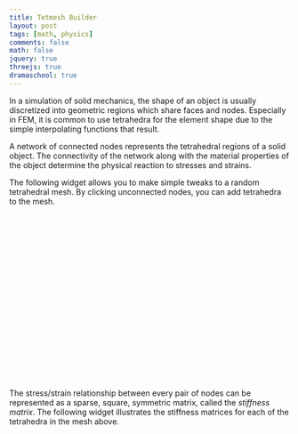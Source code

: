 ```yaml
---
title: Tetmesh Builder
layout: post
tags: [math, physics]
comments: false
math: false
jquery: true
threejs: true
dramaschool: true
---
```


<style>
div.container-3js canvas {
    background-color: #000;
    width: 100%;
    height: 100%;
    padding: 0;
    margin: 0;
    position: static;
}

div.centered {
    text-align: center;
}

</style>

In a simulation of solid mechanics, the shape of an object is usually discretized into geometric regions which share faces and nodes. Especially in FEM, it is common to use tetrahedra for the element shape due to the simple interpolating functions that result.

A network of connected nodes represents the tetrahedral regions of a solid object. The connectivity of the network along with the material properties of the object determine the physical reaction to stresses and strains.

The following widget allows you to make simple tweaks to a random tetrahedral mesh. By clicking unconnected nodes, you can add tetrahedra to the mesh.

<div class="container-3js" id="tetmeshbuilder-tetmesh" style="height:300px;"></div>

The stress/strain relationship between every pair of nodes can be represented as a sparse, square, symmetric matrix, called the _stiffness matrix_. The following widget illustrates the stiffness matrices for each of the tetrahedra in the mesh above.

<div class="container-3js" id="tetmeshbuilder-tetstiffinspector" style="height:300px;"></div>

<br>

<script>
{% include js/tetmeshbuilder.js %}
{% include js/tetstiffinspector.js %}

// Attach the tetmesh builder & stiffness inspector to the correct elements
$(document).ready(function() {
    TetMeshBuilder.onReady($("#tetmeshbuilder-tetmesh"));
    TetStiffInspector.onReady($("#tetmeshbuilder-tetstiffinspector"));
});
</script>
